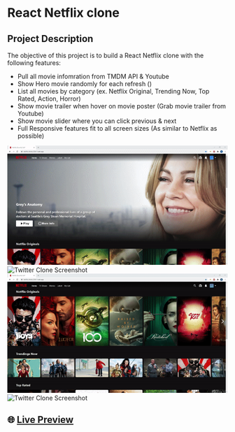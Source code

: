 # React Netflix clone

## Project Description

The objective of this project is to build a React Netflix clone with the following features:

- Pull all movie infomration from TMDM API & Youtube
- Show Hero movie randomly for each refresh ()
- List all movies by category (ex. Netflix Original, Trending Now, Top Rated, Action, Horror)
- Show movie trailer when hover on movie poster (Grab movie trailer from Youtube)
- Show movie slider where you can click previous & next
- Full Responsive features fit to all screen sizes (As similar to Netflix as possible)

![Twitter Clone Screenshot](./docs/netflix-clone-gif1.gif)
![Twitter Clone Screenshot](./docs/netflix-clone-gif2.gif)
![Twitter Clone Screenshot](./docs/netflix-clone-gif3.gif)
![Twitter Clone Screenshot](./docs/netflix-clone-gif4.gif)

## 🌐 [Live Preview](https://netflix-clone-22611.web.app//)

